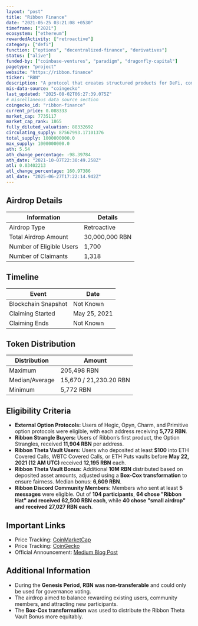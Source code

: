 ```yaml
---
layout: "post"
title: "Ribbon Finance"
date: "2021-05-25 03:21:08 +0530"
timeframe: ["2021"]
ecosystem: ["ethereum"]
rewardedActivity: ["retroactive"]
category: ["defi"]
function: ["options", "decentralized-finance", "derivatives"]
status: ["alive"]
funded-by: ["coinbase-ventures", "paradigm", "dragonfly-capital"]
pagetype: "project"
website: "https://ribbon.finance"
ticker: "RBN"
description: "A protocol that creates structured products for DeFi, combining options, futures, and fixed income to improve a portfolio's risk-return profile."
mis-data-source: "coingecko"
last_updated: "2025-08-02T06:27:39.075Z"
# miscellaneous data source section
coingecko_id: "ribbon-finance"
current_price: 0.088333
market_cap: 7735117
market_cap_rank: 1865
fully_diluted_valuation: 88332692
circulating_supply: 87567993.17101376
total_supply: 1000000000.0
max_supply: 1000000000.0
ath: 5.54
ath_change_percentage: -98.39784
ath_date: "2021-10-07T22:30:49.258Z"
atl: 0.03402213
atl_change_percentage: 160.97386
atl_date: "2025-06-27T17:22:14.942Z"
---
```


## Airdrop Details

| Information              | Details        |
| ------------------------ | -------------- |
| Airdrop Type             | Retroactive    |
| Total Airdrop Amount     | 30,000,000 RBN |
| Number of Eligible Users | 1,700          |
| Number of Claimants      | 1,318          |

## Timeline

| Event               | Date         |
| ------------------- | ------------ |
| Blockchain Snapshot | Not Known    |
| Claiming Started    | May 25, 2021 |
| Claiming Ends       | Not Known    |

## Token Distribution

| Distribution   | Amount                 |
| -------------- | ---------------------- |
| Maximum        | 205,498 RBN            |
| Median/Average | 15,670 / 21,230.20 RBN |
| Minimum        | 5,772 RBN              |

## Eligibility Criteria

- **External Option Protocols:** Users of Hegic, Opyn, Charm, and Primitive option protocols were eligible, with each address receiving **5,772 RBN**.
- **Ribbon Strangle Buyers:** Users of Ribbon’s first product, the Option Strangles, received **11,904 RBN** per address.
- **Ribbon Theta Vault Users:** Users who deposited at least **$100** into ETH Covered Calls, WBTC Covered Calls, or ETH Puts vaults before **May 22, 2021 (12 AM UTC)** received **12,195 RBN** each.
- **Ribbon Theta Vault Bonus:** Additional **10M RBN** distributed based on deposited asset amounts, adjusted using a **Box-Cox transformation** to ensure fairness. Median bonus: **6,609 RBN**.
- **Ribbon Discord Community Members:** Members who sent at least **5 messages** were eligible. Out of **104 participants**, **64 chose "Ribbon Hat" and received 62,500 RBN each**, while **40 chose "small airdrop" and received 27,027 RBN each**.

## Important Links

- Price Tracking: [CoinMarketCap](https://coinmarketcap.com/currencies/ribbon-finance/)
- Price Tracking: [CoinGecko](https://www.coingecko.com/en/coins/ribbon-finance)
- Official Announcement: [Medium Blog Post](https://ribbonfinance.medium.com/rbn-airdrop-distribution-70b6cb0b870c)

## Additional Information

- During the **Genesis Period**, **RBN was non-transferable** and could only be used for governance voting.
- The airdrop aimed to balance rewarding existing users, community members, and attracting new participants.
- The **Box-Cox transformation** was used to distribute the Ribbon Theta Vault Bonus more equitably.